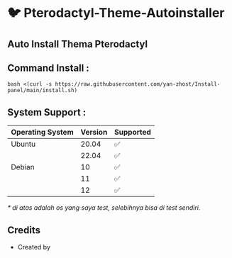 # :bird: Pterodactyl-Theme-Autoinstaller



## Auto Install Thema Pterodactyl

## Command Install :

```bash <(curl -s https://raw.githubusercontent.com/yan-zhost/Install-panel/main/install.sh)```


## System Support :

| Operating System | Version | Supported          |
| ---------------- | ------- | ------------------ |
| Ubuntu           | 20.04   | :white_check_mark: |
|                  | 22.04   | :white_check_mark: |
| Debian           | 10      | :white_check_mark: |
|                  | 11      | :white_check_mark: |
|                  | 12      | :white_check_mark: |

_\* di atas adalah os yang saya test, selebihnya bisa di test sendiri._

## Credits 
- Created by [  ](https://github.com/)
